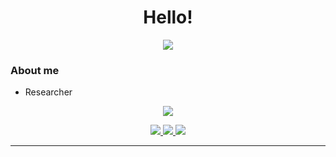 <h1 align="center">Hello!</h1>



<p align="center"> <a href="https://github.com/solacecoding"><img src = "https://github-readme-quotes-bay.vercel.app/quote?quoteCategory=motivational&theme=vue-dark&animation=grow_out_in"/> </a> </p>



<h3>About me</h3>
<ul>
  <li>Researcher</li>
</ul>




<p align="center"> <a href="https://github.com/solacecoding"><img src= "https://github-profile-trophy.vercel.app/?username=solacecoding&theme=nord&hide_border=true"/></a> </p>
<p align="center"><a href="https://github.com/solacecoding"> 

<img src = "https://github-readme-stats.vercel.app/api?username=solacecoding&theme=catppuccin_mocha&hide_border=true&include_all_commits=true&count_private=true)" />
<img src = "https://github-readme-streak-stats.herokuapp.com/?user=solacecoding&theme=catppuccin_mocha&hide_border=true" />
<img src = "https://github-readme-stats.vercel.app/api/top-langs/?username=solacecoding&theme=catppuccin_mocha&hide_border=true&include_all_commits=true&count_private=true&layout=compact" />

</a>
</p>



---

